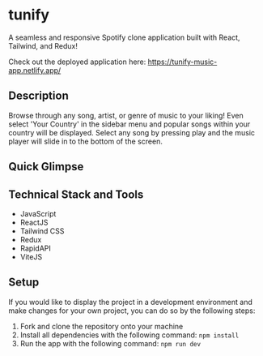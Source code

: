# tunify

A seamless and responsive Spotify clone application built with React, Tailwind, and Redux!

Check out the deployed application here: https://tunify-music-app.netlify.app/

## Description

 Browse through any song, artist, or genre of music to your liking! Even select 'Your Country' in the sidebar menu and popular songs within your country will be displayed. Select any song by pressing play and the music player will slide in to the bottom of the screen.

## Quick Glimpse

## Technical Stack and Tools

- JavaScript
- ReactJS
- Tailwind CSS
- Redux
- RapidAPI
- ViteJS

## Setup

If you would like to display the project in a development environment and make changes for your own project, you can do so by the following steps:

1. Fork and clone the repository onto your machine
2. Install all dependencies with the following command: 
```npm install```
3. Run the app with the following command: 
```npm run dev```
